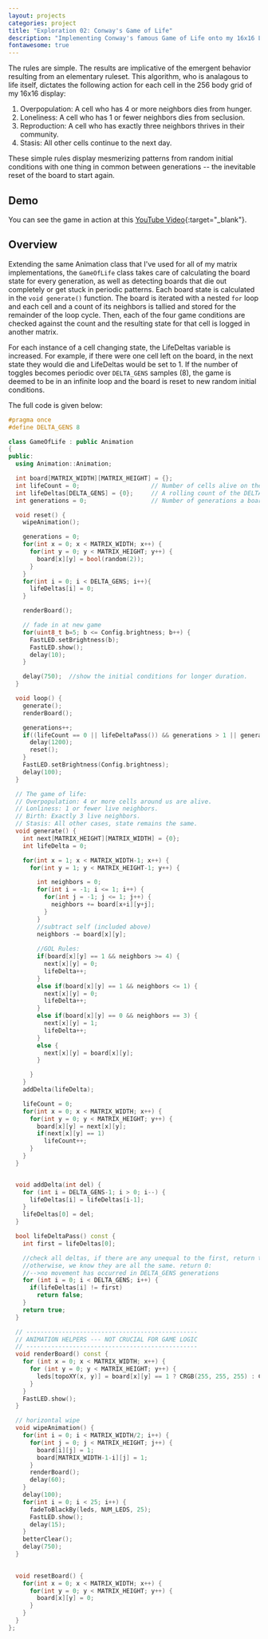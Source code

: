 ```yaml
---
layout: projects
categories: project
title: "Exploration 02: Conway's Game of Life"
description: "Implementing Conway's famous Game of Life onto my 16x16 LED Matrix"
fontawesome: true
---
```


The rules are simple. The results are implicative of the emergent behavior resulting from an elementary ruleset. This algorithm, who is analagous to life itself, dictates the following action for each cell in the 256 body grid of my 16x16 display:
1. Overpopulation: A cell who has 4 or more neighbors dies from hunger.
2. Loneliness: A cell who has 1 or fewer neighbors dies from seclusion.
3. Reproduction: A cell who has exactly three neighbors thrives in their community.
4. Stasis: All other cells continue to the next day.


These simple rules display mesmerizing patterns from random initial conditions with one thing in common between generations -- the inevitable reset of the board to start again.

## Demo
You can see the game in action at this [YouTube Video](https://youtube.com/shorts/en1mnJsYW9g?feature=share){:target="_blank"}.

## Overview
Extending the same Animation class that I've used for all of my matrix implementations, the `GameOfLife` class takes care of calculating the board state for every generation, as well as detecting boards that die out completely or get stuck in periodic patterns. Each board state is calculated in the `void generate()` function. The board is iterated with a nested `for` loop and each cell and a count of its neighbors is tallied and stored for the remainder of the loop cycle. Then, each of the four game conditions are checked against the count and the resulting state for that cell is logged in another matrix.

For each instance of a cell changing state, the LifeDeltas variable is increased. For example, if there were one cell left on the board, in the next state they would die and LifeDeltas would be set to 1. If the number of toggles becomes periodic over `DELTA_GENS` samples (8), the game is deemed to be in an infinite loop and the board is reset to new random initial conditions.

The full code is given below:

```cpp
#pragma once
#define DELTA_GENS 8

class GameOfLife : public Animation
{
public:
  using Animation::Animation;

  int board[MATRIX_WIDTH][MATRIX_HEIGHT] = {};
  int lifeCount = 0;                    // Number of cells alive on the board
  int lifeDeltas[DELTA_GENS] = {0};     // A rolling count of the DELTA_GENS most recent deltas.
  int generations = 0;                  // Number of generations a board survived

  void reset() {
    wipeAnimation();

    generations = 0;
    for(int x = 0; x < MATRIX_WIDTH; x++) {
      for(int y = 0; y < MATRIX_HEIGHT; y++) {
        board[x][y] = bool(random(2));
      }
    }
    for(int i = 0; i < DELTA_GENS; i++){
      lifeDeltas[i] = 0;
    }

    renderBoard();

    // fade in at new game 
    for(uint8_t b=5; b <= Config.brightness; b++) {
      FastLED.setBrightness(b);
      FastLED.show();
      delay(10);
    }

    delay(750);  //show the initial conditions for longer duration.
  }

  void loop() {
    generate();
    renderBoard();

    generations++;
    if((lifeCount == 0 || lifeDeltaPass()) && generations > 1 || generations > 500){
      delay(1200);
      reset();
    }
    FastLED.setBrightness(Config.brightness);
    delay(100);
  }

  // The game of life:
  // Overpopulation: 4 or more cells around us are alive.
  // Lonliness: 1 or fewer live neighbors.
  // Birth: Exactly 3 live neighbors.
  // Stasis: All other cases, state remains the same.
  void generate() {
    int next[MATRIX_HEIGHT][MATRIX_WIDTH] = {0};
    int lifeDelta = 0;

    for(int x = 1; x < MATRIX_WIDTH-1; x++) {
      for(int y = 1; y < MATRIX_HEIGHT-1; y++) {

        int neighbors = 0;
        for(int i = -1; i <= 1; i++) {
          for(int j = -1; j <= 1; j++) {
            neighbors += board[x+i][y+j];
          }
        }
        //subtract self (included above)
        neighbors -= board[x][y];
        
        //GOL Rules:
        if(board[x][y] == 1 && neighbors >= 4) {
          next[x][y] = 0;
          lifeDelta++;
        }
        else if(board[x][y] == 1 && neighbors <= 1) {
          next[x][y] = 0;
          lifeDelta++;
        }
        else if(board[x][y] == 0 && neighbors == 3) {
          next[x][y] = 1;
          lifeDelta++;
        }
        else {
          next[x][y] = board[x][y];
        }

      }
    }
    addDelta(lifeDelta);

    lifeCount = 0;
    for(int x = 0; x < MATRIX_WIDTH; x++) {
      for(int y = 0; y < MATRIX_HEIGHT; y++) {
        board[x][y] = next[x][y];
        if(next[x][y] == 1)
          lifeCount++;
      }
    }
  }


  void addDelta(int del) {
    for (int i = DELTA_GENS-1; i > 0; i--) {
      lifeDeltas[i] = lifeDeltas[i-1];
    }
    lifeDeltas[0] = del;
  }

  bool lifeDeltaPass() const {
    int first = lifeDeltas[0];

    //check all deltas, if there are any unequal to the first, return the 1.
    //otherwise, we know they are all the same. return 0:
    //-->no movement has occurred in DELTA_GENS generations
    for (int i = 0; i < DELTA_GENS; i++) {
      if(lifeDeltas[i] != first)
        return false;
    }
    return true;
  }

  // ------------------------------------------------
  // ANIMATION HELPERS --- NOT CRUCIAL FOR GAME LOGIC
  // ------------------------------------------------
  void renderBoard() const {
    for (int x = 0; x < MATRIX_WIDTH; x++) {
      for (int y = 0; y < MATRIX_HEIGHT; y++) {
        leds[topoXY(x, y)] = board[x][y] == 1 ? CRGB(255, 255, 255) : CRGB(0, 0, 0);
      }
    }
    FastLED.show();
  }

  // horizontal wipe
  void wipeAnimation() {
    for(int i = 0; i < MATRIX_WIDTH/2; i++) {
      for(int j = 0; j < MATRIX_HEIGHT; j++) {
        board[i][j] = 1;
        board[MATRIX_WIDTH-1-i][j] = 1;
      }
      renderBoard();
      delay(60);
    }
    delay(100);
    for(int i = 0; i < 25; i++) {
      fadeToBlackBy(leds, NUM_LEDS, 25);
      FastLED.show();
      delay(15);
    }
    betterClear();
    delay(750);
  }

 
  void resetBoard() {
    for(int x = 0; x < MATRIX_WIDTH; x++) {
      for(int y = 0; y < MATRIX_HEIGHT; y++) {
        board[x][y] = 0;
      }
    }
  }
};
```